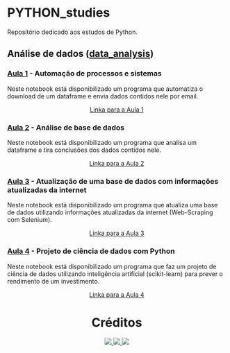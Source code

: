 # PYTHON_studies
Repositório dedicado aos estudos de Python.

## Análise de dados (<a href="https://github.com/owhenrique/PYTHON_studies/tree/main/data_analisys" target="_bank">data_analysis</a>)

### <a href="https://github.com/owhenrique/PYTHON_studies/blob/main/data_analisys/Aula1.ipynb" target="_bank">Aula 1</a> - Automação de processos e sistemas
Neste notebook está disponibilizado um programa que automatiza o download de um dataframe e envia dados contidos nele por email.

<div align="center">
<a  href="https://github.com/owhenrique/PYTHON_studies/blob/main/data_analisys/Aula1.ipynb" target="_bank">Linka para a Aula 1</a>
</div>

### <a href="https://github.com/owhenrique/PYTHON_studies/blob/main/data_analisys/Aula2.ipynb" target="_bank">Aula 2</a> - Análise de base de dados
Neste notebook está disponibilizado um programa que analisa um dataframe e tira conclusões dos dados contidos nele.

<div align="center">
<a  href="https://github.com/owhenrique/PYTHON_studies/blob/main/data_analisys/Aula2.ipynb" target="_bank">Linka para a Aula 2</a>
</div>

### <a href="https://github.com/owhenrique/PYTHON_studies/blob/main/data_analisys/Aula3.ipynb" target="_bank">Aula 3</a> - Atualização de uma base de dados com informações atualizadas da internet
Neste notebook está disponibilizado um programa que atualiza uma base de dados utilizando informações atualizadas da internet (Web-Scraping com Selenium).

<div align="center">
<a  href="https://github.com/owhenrique/PYTHON_studies/blob/main/data_analisys/Aula3.ipynb" target="_bank">Linka para a Aula 3</a>
</div>

### <a href="https://github.com/owhenrique/PYTHON_studies/blob/main/data_analisys/Aula4.ipynb" target="_bank">Aula 4</a> - Projeto de ciência de dados com Python
Neste notebook está disponibilizado um programa que faz um projeto de ciência de dados utilizando inteligência artificial (scikit-learn) para prever o rendimento de um investimento.

<div align="center">
<a  href="https://github.com/owhenrique/PYTHON_studies/blob/main/data_analisys/Aula4.ipynb" target="_bank">Linka para a Aula 4</a>
</div>

<h1 align="center"> Créditos</h1>
<div align="center">

<a href="https://github.com/owhenrique" target="_blank"><img src="https://img.shields.io/badge/GitHub-100000?style=for-the-badge&logo=github&logoColor=white" target="_blank">
</a>
<a href="https://www.instagram.com/henriqueabdon/" target="_blank"><img src="https://img.shields.io/badge/Instagram-E4405F?style=for-the-badge&logo=instagram&logoColor=white" target="_blank">
</a>
<a href="https://www.linkedin.com/in/owhenrique/" target="_blank"><img src="https://img.shields.io/badge/LinkedIn-0077B5?style=for-the-badge&logo=linkedin&logoColor=white" target="_blank">
</a>

</div>
<br>

